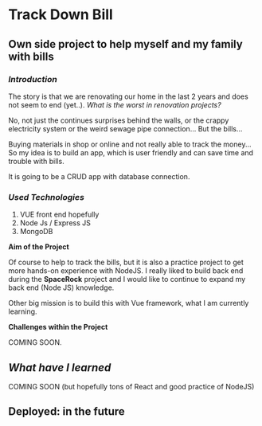 # Track Down Bill
## Own side project to help myself and my family with bills

### **_Introduction_**
The story is that we are renovating our home in the last 2 years and does not seem to end (yet..). *What is the worst in renovation projects?*

No, not just the continues surprises behind the walls, or the crappy electricity system or the weird sewage pipe connection... But the bills... 

Buying materials in shop or online and not really able to track the money... So my idea is to build an app, which is user friendly and can save time and trouble with bills.

It is going to be a CRUD app with database connection. 

### **_Used Technologies_**
1. VUE front end hopefully
2. Node Js / Express JS
3. MongoDB

**Aim of the Project**

Of course to help to track the bills, but it is also a practice project to get more hands-on experience with NodeJS. I really liked to build back end during the **SpaceRock** project and I would like to continue to expand my back end (Node JS) knowledge. 

Other big mission is to build this with Vue framework, what I am currently learning. 

**Challenges within the Project**

COMING SOON.

## **_What have I learned_**
COMING SOON (but hopefully tons of React and good practice of NodeJS)

## Deployed: in the future